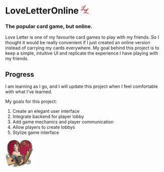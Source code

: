 # LoveLetterOnline  <img src="https://github.com/NishanthRaveendran/LoveLetterOnline/blob/master/imgs/favi2.png" width="27" height="27">
### The popular card game, but online. 

Love Letter is one of my favourite card games to play with my friends. So I thought it would be really convenient if I just created an online version instead of carrying my cards everywhere. My goal behind this project is to keep a simple, intuitive UI and replicate the experience I have playing with my friends.

## Progress

I am learning as I go, and I will update this project when I feel comfortable with what I've learned.

My goals for this project:

1. Create an elegant user interface
2. Integrate backend for player lobby
3. Add game mechanics and player communication
4. Allow players to create lobbys
5. Stylize game interface

<img src="https://github.com/NishanthRaveendran/LoveLetterOnline/blob/master/imgs/heart.png" width="90" height="90"> 



